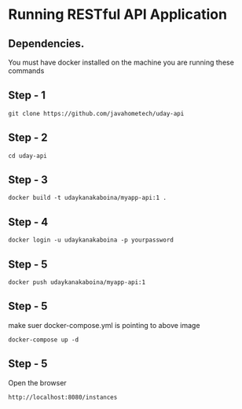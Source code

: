 # Running RESTful API Application

## Dependencies.

You must have docker installed on the machine you are running these commands

## Step - 1

```
git clone https://github.com/javahometech/uday-api
```

## Step - 2

```
cd uday-api
```

## Step - 3

```
docker build -t udaykanakaboina/myapp-api:1 .
```

## Step - 4

```
docker login -u udaykanakaboina -p yourpassword
```

## Step - 5

```
docker push udaykanakaboina/myapp-api:1
```

## Step - 5

make suer docker-compose.yml is pointing to above image
```
docker-compose up -d
```

## Step - 5
 Open the browser
```
http://localhost:8080/instances
```
